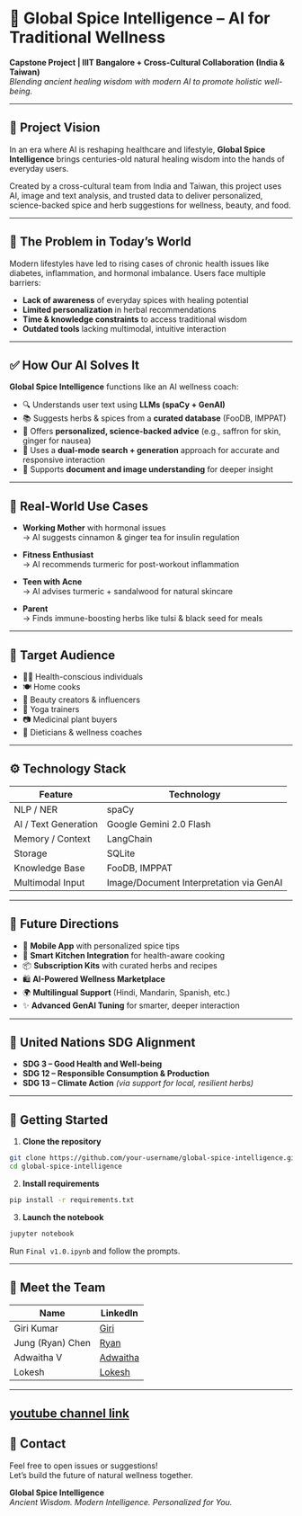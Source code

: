 # 🌿 Global Spice Intelligence – AI for Traditional Wellness

**Capstone Project | IIIT Bangalore + Cross-Cultural Collaboration (India & Taiwan)**  
*Blending ancient healing wisdom with modern AI to promote holistic well-being.*

---

## 🌟 Project Vision

In an era where AI is reshaping healthcare and lifestyle, **Global Spice Intelligence** brings centuries-old natural healing wisdom into the hands of everyday users.

Created by a cross-cultural team from India and Taiwan, this project uses AI, image and text analysis, and trusted data to deliver personalized, science-backed spice and herb suggestions for wellness, beauty, and food.

---

## 🚩 The Problem in Today’s World

Modern lifestyles have led to rising cases of chronic health issues like diabetes, inflammation, and hormonal imbalance. Users face multiple barriers:

- **Lack of awareness** of everyday spices with healing potential
- **Limited personalization** in herbal recommendations
- **Time & knowledge constraints** to access traditional wisdom
- **Outdated tools** lacking multimodal, intuitive interaction

---

## ✅ How Our AI Solves It

**Global Spice Intelligence** functions like an AI wellness coach:

- 🔍 Understands user text using **LLMs (spaCy + GenAI)**
- 📚 Suggests herbs & spices from a **curated database** (FooDB, IMPPAT)
- 🤖 Offers **personalized, science-backed advice** (e.g., saffron for skin, ginger for nausea)
- 🔄 Uses a **dual-mode search + generation** approach for accurate and responsive interaction
- 📄 Supports **document and image understanding** for deeper insight

---

## 🧪 Real-World Use Cases

- **Working Mother** with hormonal issues  
  → AI suggests cinnamon & ginger tea for insulin regulation

- **Fitness Enthusiast**  
  → AI recommends turmeric for post-workout inflammation

- **Teen with Acne**  
  → AI advises turmeric + sandalwood for natural skincare

- **Parent**  
  → Finds immune-boosting herbs like tulsi & black seed for meals

---

## 🎯 Target Audience

- 🧑‍⚕️ Health-conscious individuals  
- 🍽️ Home cooks  
- 💄 Beauty creators & influencers  
- 🧘 Yoga trainers  
- 📷 Medicinal plant buyers  
- 🥗 Dieticians & wellness coaches

---

## ⚙️ Technology Stack

| Feature                   | Technology                           |
|---------------------------|----------------------------------------|
| NLP / NER                 | spaCy                                 |
| AI / Text Generation      | Google Gemini 2.0 Flash               |
| Memory / Context          | LangChain                             |
| Storage                   | SQLite                                |
| Knowledge Base            | FooDB, IMPPAT                         |
| Multimodal Input          | Image/Document Interpretation via GenAI|

---

## 🔮 Future Directions

- 📱 **Mobile App** with personalized spice tips  
- 🍳 **Smart Kitchen Integration** for health-aware cooking  
- 📦 **Subscription Kits** with curated herbs and recipes  
- 🛍️ **AI-Powered Wellness Marketplace**  
- 🌍 **Multilingual Support** (Hindi, Mandarin, Spanish, etc.)  
- ✨ **Advanced GenAI Tuning** for smarter, deeper interaction

---

## 🧘 United Nations SDG Alignment

- **SDG 3 – Good Health and Well-being**  
- **SDG 12 – Responsible Consumption & Production**  
- **SDG 13 – Climate Action** *(via support for local, resilient herbs)*

---

## 🚀 Getting Started

1. **Clone the repository**
```bash
git clone https://github.com/your-username/global-spice-intelligence.git
cd global-spice-intelligence
```

2. **Install requirements**
```bash
pip install -r requirements.txt
```

3. **Launch the notebook**
```bash
jupyter notebook
```
Run `Final v1.0.ipynb` and follow the prompts.

---

## 👥 Meet the Team

| Name          | LinkedIn |
|---------------|----------|
| Giri Kumar    | [Giri](https://www.linkedin.com/in/giri-kumar/) |
| Jung (Ryan) Chen | [Ryan](https://www.linkedin.com/in/ryanchenjung/) |
| Adwaitha V    | [Adwaitha](https://www.linkedin.com/in/adwaitha-v-4b1452289/) |
| Lokesh        | [Lokesh](https://www.linkedin.com/in/p-lokesh-3865b2351/) |

---
## [youtube channel link](https://www.youtube.com/watch?v=ftuAOdZsgJ0)
## 💬 Contact

Feel free to open issues or suggestions!  
Let’s build the future of natural wellness together.

**Global Spice Intelligence**  
*Ancient Wisdom. Modern Intelligence. Personalized for You.*
